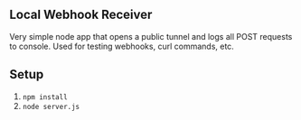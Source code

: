 ## Local Webhook Receiver

Very simple node app that opens a public tunnel and logs all POST requests to console. Used for testing webhooks, curl commands, etc. 

## Setup
1. `npm install`  
2. `node server.js`